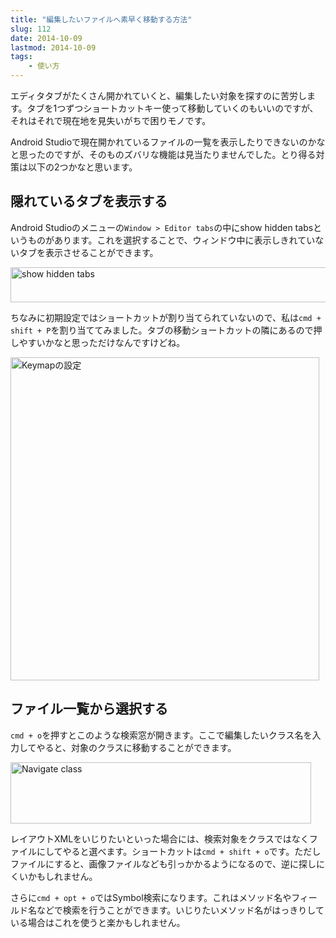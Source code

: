 ```yaml
---
title: "編集したいファイルへ素早く移動する方法"
slug: 112
date: 2014-10-09
lastmod: 2014-10-09
tags: 
    - 使い方
---
```


エディタタブがたくさん開かれていくと、編集したい対象を探すのに苦労します。タブを1つずつショートカットキー使って移動していくのもいいのですが、それはそれで現在地を見失いがちで困りモノです。

Android Studioで現在開かれているファイルの一覧を表示したりできないのかなと思ったのですが、そのものズバリな機能は見当たりませんでした。とり得る対策は以下の2つかなと思います。


## 隠れているタブを表示する


Android Studioのメニューの`Window > Editor tabs`の中にshow hidden tabsというものがあります。これを選択することで、ウィンドウ中に表示しきれていないタブを表示させることができます。

<img src="https://android.gcreate.jp/wp-content/uploads/2014/10/show-hidden-tabs.jpg" alt="show hidden tabs" title="show hidden tabs.jpg" border="0" width="600" height="56" />

ちなみに初期設定ではショートカットが割り当てられていないので、私は`cmd + shift + P`を割り当ててみました。タブの移動ショートカットの隣にあるので押しやすいかなと思っただけなんですけどね。

<img src="https://android.gcreate.jp/wp-content/uploads/2014/10/20440be3d1047b3926d4825d9abef64c.jpg" alt="Keymapの設定" title="Keymapの設定.jpg" border="0" width="494" height="517" />


## ファイル一覧から選択する


`cmd + o`を押すとこのような検索窓が開きます。ここで編集したいクラス名を入力してやると、対象のクラスに移動することができます。

<img src="https://android.gcreate.jp/wp-content/uploads/2014/10/Navigate-class.jpg" alt="Navigate class" title="Navigate class.jpg" border="0" width="481" height="98" />

レイアウトXMLをいじりたいといった場合には、検索対象をクラスではなくファイルにしてやると選べます。ショートカットは`cmd + shift + o`です。ただしファイルにすると、画像ファイルなども引っかかるようになるので、逆に探しにくいかもしれません。

さらに`cmd + opt + o`ではSymbol検索になります。これはメソッド名やフィールド名などで検索を行うことができます。いじりたいメソッド名がはっきりしている場合はこれを使うと楽かもしれません。


  